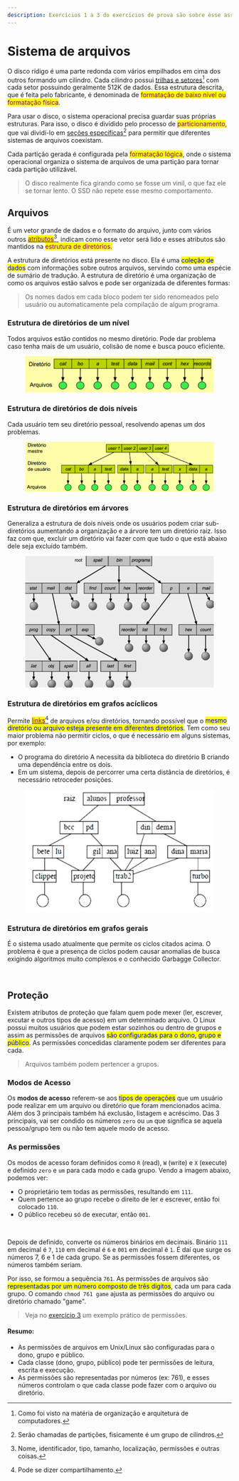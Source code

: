 ```yaml
---
description: Exercícios 1 a 3 do exercícios de prova são sobre esse assunto.
---
```


# Sistema de arquivos

O disco rídigo é uma parte redonda com vários empilhados em cima dos outros formando um cilindro. Cada cilindro possui [trilhas e setores](#user-content-fn-1)[^1] com cada setor possuindo geralmente 512K de dados. Essa estrutura descrita, que é feita pelo fabricante, é denominada de <mark style="color:purple;">formatação de baixo nível ou formatação física</mark>.

Para usar o disco, o sistema operacional precisa guardar suas próprias estruturas. Para isso, o disco é dividido pelo processo de <mark style="color:purple;">particionamento</mark>, que vai dividí-lo em [seções específicas](#user-content-fn-2)[^2] para permitir que diferentes sistemas de arquivos coexistam.

Cada partição gerada é configurada pela <mark style="color:purple;">formatação lógica</mark>, onde o sistema operacional organiza o sistema de arquivos de uma partição para tornar cada partição utilizável.

> O disco realmente fica girando como se fosse um vinil, o que faz ele se tornar lento. O SSD não repete esse mesmo comportamento.

## Arquivos

É um vetor grande de dados e o formato do arquivo, junto com vários outros [<mark style="color:purple;">atributos</mark>](#user-content-fn-3)[^3], indicam como esse vetor será lido e esses atributos são mantidos na <mark style="color:purple;">estrutura de diretórios.</mark>

A estrutura de diretórios está presente no disco. Ela é uma <mark style="color:blue;">coleção de dados</mark> com informações sobre outros arquivos, servindo como uma espécie de sumário de tradução. A estrutura de diretório é uma organização de como os arquivos estão salvos e pode ser organizada de diferentes formas:

> Os nomes dados em cada bloco podem ter sido renomeados pelo usuário ou automaticamente pela compilação de algum programa.

### Estrutura de diretórios de um nível

Todos arquivos estão contidos no mesmo diretório. Pode dar problema caso tenha mais de um usuário, colisão de nome e busca pouco eficiente.

<figure><img src="../../.gitbook/assets/estrutura de diretórios de um nível.png" alt=""><figcaption></figcaption></figure>

### Estrutura de diretórios de dois níveis

Cada usuário tem seu diretório pessoal, resolvendo apenas um dos problemas.

<figure><img src="../../.gitbook/assets/estrutura de diretórios de dois níveis.png" alt=""><figcaption></figcaption></figure>

### Estrutura de diretórios em árvores

Generaliza a estrutura de dois níveis onde os usuários podem criar sub-diretórios aumentando a organização e a árvore tem um diretório raiz. Isso faz com que, excluir um diretório vai fazer com que tudo o que está abaixo dele seja excluído também.

<figure><img src="../../.gitbook/assets/estrutura de diretórios em árvores.png" alt=""><figcaption></figcaption></figure>

### Estrutura de diretórios em grafos acíclicos

Permite [<mark style="color:purple;">links</mark>](#user-content-fn-4)[^4] de arquivos e/ou diretórios, tornando possível que o <mark style="color:blue;">mesmo diretório ou arquivo esteja presente em diferentes diretórios</mark>. Tem como seu maior problema não permitir ciclos, o que é necessário em alguns sistemas, por exemplo:

* O programa do diretório A necessita da biblioteca do diretório B criando uma dependência entre os dois.
* Em um sistema, depois de percorrer uma certa distância de diretórios, é necessário retroceder posições.

<figure><img src="../../.gitbook/assets/estrutura de diretórios em grafos acíclicos.png" alt=""><figcaption></figcaption></figure>

### Estrutura de diretórios em grafos gerais

É o sistema usado atualmente que permite os ciclos citados acima. O problema é que a presença de ciclos podem causar anomalias de busca exigindo algoritmos muito complexos e o conhecido Garbagge Collector.&#x20;

<figure><img src="../../.gitbook/assets/estrutura de diretórios em grafos gerais.png" alt=""><figcaption></figcaption></figure>

## Proteção

Existem atributos de proteção que falam quem pode mexer (ler, escrever, excutar e outros tipos de acesso) em um determinado arquivo. O Linux possui muitos usuários que podem estar sozinhos ou dentro de grupos e assim as permissões de arquivos <mark style="color:blue;">são configuradas para o dono, grupo e público</mark>. As permissões concedidas claramente podem ser diferentes para cada.

> Arquivos também podem pertencer a grupos.

### Modos de Acesso

Os **modos de acesso** referem-se aos <mark style="color:blue;">tipos de operações</mark> que um usuário pode realizar em um arquivo ou diretório que foram mencionados acima. Além dos 3 principais também há exclusão, listagem e acréscimo. Das 3 principais, vai ser condido os números `zero` ou `um` que significa se aquela pessoa/grupo tem ou não tem aquele modo de acesso.

### As permissões

Os modos de acesso foram definidos como `R` (read), `W` (write) e `X` (execute) e definido `zero` e `um` para cada modo e cada grupo. Vendo a imagem abaixo, podemos ver:

* O proprietário tem todas as permissões, resultando em `111`.
* Quem pertence ao grupo recebe o direito de ler e escrever, então foi colocado `110`.
* O público recebeu só de executar, então `001`.

<figure><img src="../../.gitbook/assets/permissões para grupos linux.png" alt=""><figcaption></figcaption></figure>

Depois de definido, converte os números binários em decimais. Binário `111` em decimal é `7`, `110` em decimal é `6` e `001` em decimal é `1`. É daí que surge os números 7, 6 e 1 de cada grupo. Se as permissões fossem diferentes, os números também seriam.

Por isso, se formou a sequência `761`. As permissões de arquivos são <mark style="color:blue;">representadas por um número composto de três dígitos</mark>, cada um para cada grupo. O comando `chmod 761 game` ajusta as permissões do arquivo ou diretório chamado "game".

> Veja no [exercício 3](exercicios-prova-2.md#id-3) um exemplo prático de permissões.

#### Resumo:

* As permissões de arquivos em Unix/Linux são configuradas para o dono, grupo e público.
* Cada classe (dono, grupo, público) pode ter permissões de leitura, escrita e execução.
* As permissões são representadas por números (ex: 761), e esses números controlam o que cada classe pode fazer com o arquivo ou diretório.

[^1]: Como foi visto na matéria de organização e arquitetura de computadores.

[^2]: Serão chamadas de partições, fisicamente é um grupo de cilindros.

[^3]: Nome, identificador, tipo, tamanho, localização, permissões e outras coisas.

[^4]: Pode se dizer compartilhamento.

